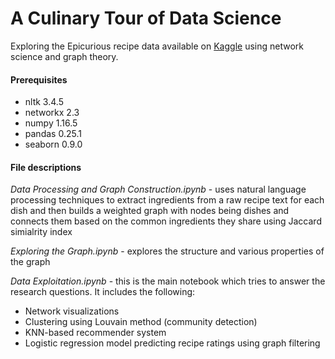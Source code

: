 # A Culinary Tour of Data Science
Exploring the Epicurious recipe data available on [Kaggle](https://www.kaggle.com/hugodarwood/epirecipes#full_format_recipes.json) using network science and graph theory.

#### Prerequisites

* nltk 3.4.5
* networkx 2.3
* numpy 1.16.5
* pandas 0.25.1
* seaborn 0.9.0


#### File descriptions

_Data Processing and Graph Construction.ipynb_ - uses natural language processing techniques to extract ingredients from a raw recipe text for each dish and then builds a weighted graph with nodes being dishes and connects them based on the common ingredients they share using Jaccard simialrity index

_Exploring the Graph.ipynb_ - explores the structure and various properties of the graph

_Data Exploitation.ipynb_ - this is the main notebook which tries to answer the research questions. It includes the following:

* Network visualizations
* Clustering using Louvain method (community detection)
* KNN-based recommender system
* Logistic regression model predicting recipe ratings using graph filtering
